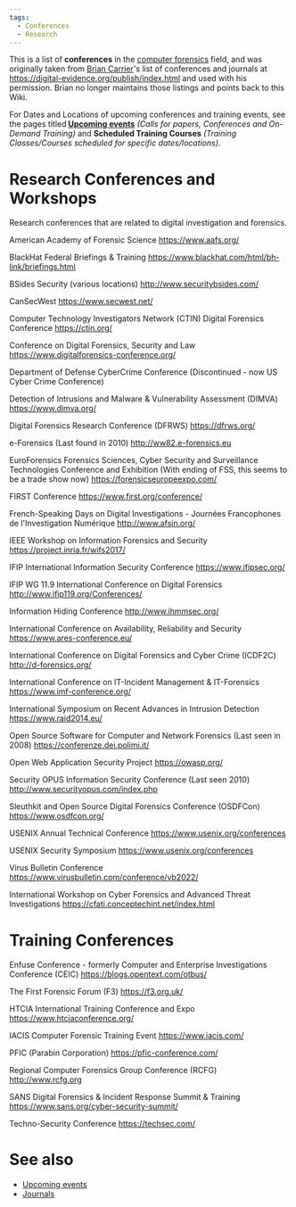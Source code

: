 ```yaml
---
tags:
  - Conferences
  - Research
---
```

This is a list of **conferences** in the [computer forensics](computer_forensics.md)
field, and was originally taken from [Brian Carrier](brian_carrier.md)'s list
of conferences and journals at <https://digital-evidence.org/publish/index.html>
and used with his permission. Brian no longer maintains those listings and
points back to this Wiki.

For Dates and Locations of upcoming conferences and training events, see the
pages titled<b> [Upcoming events](upcoming_events.md)</b> <i>(Calls for papers,
Conferences and On-Demand Training)</i> and <b>Scheduled Training Courses</b>
<i>(Training Classes/Courses scheduled for specific dates/locations)</i>.

# Research Conferences and Workshops

Research conferences that are related to digital investigation and forensics.

American Academy of Forensic Science
<https://www.aafs.org/>

<!-- -->

BlackHat Federal Briefings & Training
<https://www.blackhat.com/html/bh-link/briefings.html>

<!-- -->

BSides Security (various locations)
<http://www.securitybsides.com/>

<!-- -->

CanSecWest
<https://www.secwest.net/>

<!-- -->

Computer Technology Investigators Network (CTIN) Digital Forensics Conference
<https://ctin.org/>

<!-- -->

Conference on Digital Forensics, Security and Law
<https://www.digitalforensics-conference.org/>

<!-- -->

Department of Defense CyberCrime Conference (Discontinued - now US Cyber Crime Conference)

<!-- -->

Detection of Intrusions and Malware & Vulnerability Assessment (DIMVA)
<https://www.dimva.org/>

<!-- -->

Digital Forensics Research Conference (DFRWS)
<https://dfrws.org/>

<!-- -->

e-Forensics (Last found in 2010)
<http://ww82.e-forensics.eu>

<!-- -->

EuroForensics Forensics Sciences, Cyber Security and Surveillance Technologies Conference and Exhibition (With ending of FSS, this seems to be a trade show now)
<https://forensicseuropeexpo.com/>

<!-- -->

FIRST Conference
<https://www.first.org/conference/>

<!-- -->

French-Speaking Days on Digital Investigations - Journées Francophones de l'Investigation Numérique
<http://www.afsin.org/>

<!-- -->

IEEE Workshop on Information Forensics and Security
<https://project.inria.fr/wifs2017/>

<!-- -->

IFIP International Information Security Conference
<https://www.ifipsec.org/>

<!-- -->

IFIP WG 11.9 International Conference on Digital Forensics
<http://www.ifip119.org/Conferences/>

<!-- -->

Information Hiding Conference
<http://www.ihmmsec.org/>

<!-- -->

International Conference on Availability, Reliability and Security
<https://www.ares-conference.eu/>

<!-- -->

International Conference on Digital Forensics and Cyber Crime (ICDF2C)
<http://d-forensics.org/>

<!-- -->

International Conference on IT-Incident Management & IT-Forensics
<https://www.imf-conference.org/>

<!-- -->

International Symposium on Recent Advances in Intrusion Detection
<https://www.raid2014.eu/>

<!-- -->

Open Source Software for Computer and Network Forensics (Last seen in 2008)
<https://conferenze.dei.polimi.it/>

<!-- -->

Open Web Application Security Project
<https://owasp.org/>

<!-- -->

Security OPUS Information Security Conference (Last seen 2010)
<http://www.securityopus.com/index.php>

<!-- -->

Sleuthkit and Open Source Digital Forensics Conference (OSDFCon)
<https://www.osdfcon.org/>

<!-- -->

USENIX Annual Technical Conference
<https://www.usenix.org/conferences>

<!-- -->

USENIX Security Symposium
<https://www.usenix.org/conferences>

<!-- -->

Virus Bulletin Conference
<https://www.virusbulletin.com/conference/vb2022/>

<!-- -->

International Workshop on Cyber Forensics and Advanced Threat Investigations
<https://cfati.conceptechint.net/index.html>

# Training Conferences

Enfuse Conference - formerly Computer and Enterprise Investigations Conference (CEIC)
<https://blogs.opentext.com/otbus/>

<!-- -->

The First Forensic Forum (F3)
<https://f3.org.uk/>

<!-- -->

HTCIA International Training Conference and Expo
<https://www.htciaconference.org/>

<!-- -->

IACIS Computer Forensic Training Event
<https://www.iacis.com/>

<!-- -->

PFIC (Parabin Corporation)
<https://pfic-conference.com/>

<!-- -->

Regional Computer Forensics Group Conference (RCFG)
<http://www.rcfg.org>

<!-- -->

SANS Digital Forensics & Incident Response Summit & Training
<https://www.sans.org/cyber-security-summit/>

<!-- -->

Techno-Security Conference
<https://techsec.com/>

# See also

* [Upcoming events](upcoming_events.md)
* [Journals](journals.md)
